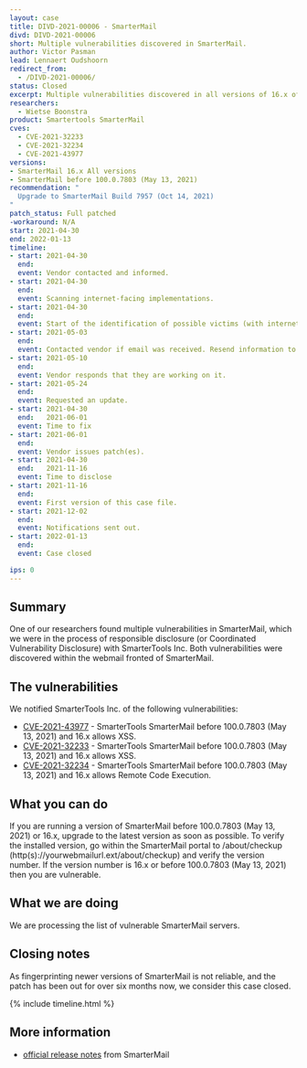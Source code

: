 ```yaml
---
layout: case
title: DIVD-2021-00006 - SmarterMail
divd: DIVD-2021-00006
short: Multiple vulnerabilities discovered in SmarterMail.
author: Victor Pasman
lead: Lennaert Oudshoorn
redirect_from:
  - /DIVD-2021-00006/
status: Closed
excerpt: Multiple vulnerabilities discovered in all versions of 16.x of Smartertools SmarterMail and all versions before 100.0.7803 (May 13, 2021)
researchers:
  - Wietse Boonstra
product: Smartertools SmarterMail
cves:
  - CVE-2021-32233
  - CVE-2021-32234
  - CVE-2021-43977
versions:
- SmarterMail 16.x All versions
- SmarterMail before 100.0.7803 (May 13, 2021)
recommendation: "
  Upgrade to SmarterMail Build 7957 (Oct 14, 2021)
"
patch_status: Full patched
-workaround: N/A
start: 2021-04-30
end: 2022-01-13
timeline:
- start: 2021-04-30
  end:
  event: Vendor contacted and informed.
- start: 2021-04-30
  end:
  event: Scanning internet-facing implementations.
- start: 2021-04-30
  end:
  event: Start of the identification of possible victims (with internet-facing systems).
- start: 2021-05-03
  end:
  event: Contacted vendor if email was received. Resend information to vendor.
- start: 2021-05-10
  end:
  event: Vendor responds that they are working on it.
- start: 2021-05-24
  end:
  event: Requested an update.
- start: 2021-04-30
  end:   2021-06-01
  event: Time to fix
- start: 2021-06-01
  end:
  event: Vendor issues patch(es).
- start: 2021-04-30
  end:   2021-11-16
  event: Time to disclose
- start: 2021-11-16
  end:
  event: First version of this case file.
- start: 2021-12-02
  end:
  event: Notifications sent out.
- start: 2022-01-13
  end:
  event: Case closed

ips: 0
---
```

## Summary
One of our researchers found multiple vulnerabilities in SmarterMail, which we were in the process of responsible disclosure (or Coordinated Vulnerability Disclosure) with SmarterTools Inc. Both vulnerabilities were discovered within the webmail fronted of SmarterMail.

## The vulnerabilities
We notified SmarterTools Inc. of the following vulnerabilities:
* [CVE-2021-43977](https://csirt.divd.nl/cves/CVE-2021-43977) - SmarterTools SmarterMail before 100.0.7803 (May 13, 2021) and 16.x allows XSS.
* [CVE-2021-32233](https://csirt.divd.nl/cves/CVE-2021-32233) - SmarterTools SmarterMail before 100.0.7803 (May 13, 2021) and 16.x allows XSS.
* [CVE-2021-32234](https://csirt.divd.nl/cves/CVE-2021-32234) - SmarterTools SmarterMail before 100.0.7803 (May 13, 2021) and 16.x allows Remote Code Execution.

## What you can do
If you are running a version of SmarterMail before 100.0.7803 (May 13, 2021) or 16.x, upgrade to the latest version as soon as possible. To verify the installed version, go within the SmarterMail portal to /about/checkup (http(s)://yourwebmailurl.ext/about/checkup) and verify the version number. If the version number is 16.x or before 100.0.7803 (May 13, 2021) then you are vulnerable.

## What we are doing
We are processing the list of vulnerable SmarterMail servers.

## Closing notes
As fingerprinting newer versions of SmarterMail is not reliable, and the patch has been out for over six months now, we consider this case closed.

{% include timeline.html %}

## More information
* [official  release notes](https://www.smartertools.com/smartermail/release-notes/current) from SmarterMail
